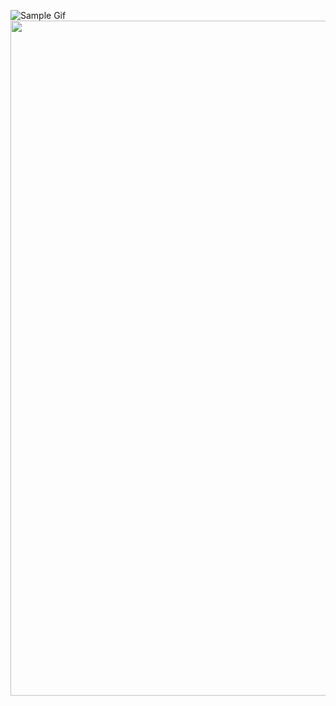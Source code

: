 ![Sample Gif]()
<img src="https://media.giphy.com/media/j9ATrKefShmVsUA6OJ/giphy.gif" width="1920" height="1080">
